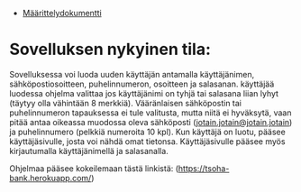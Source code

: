 * [Määrittelydokumentti](https://github.com/mohkula/Tsoha-Pankkisovellus/blob/main/documents/M%C3%A4%C3%A4rittelydokumentti.md)

# Sovelluksen nykyinen tila:

Sovelluksessa voi luoda uuden käyttäjän antamalla käyttäjänimen, sähköpostiosoitteen, puhelinnumeron, osoitteen ja salasanan.
käyttäjää luodessa ohjelma valittaa jos käyttäjänimi on tyhjä tai salasana liian lyhyt (täytyy olla vähintään 8 merkkiä).
Vääränlaisen sähköpostin tai puhelinnumeron tapauksessa ei tule valitusta, mutta niitä ei hyväksytä, vaan pitää antaa oikeassa 
muodossa oleva sähköposti (jotain.jotain@jotain.jotain) ja puhelinnumero (pelkkiä numeroita 10 kpl).
Kun käyttäjä on luotu, pääsee käyttäjäsivulle, josta voi nähdä omat tietonsa. Käyttäjäsivulle pääsee myös kirjautumalla käyttäjänimellä
ja salasanalla.
  
Ohjelmaa pääsee kokeilemaan tästä linkistä:
(https://tsoha-bank.herokuapp.com/)
